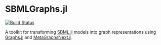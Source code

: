 # SBMLGraphs.jl

[![Build Status](https://github.com/cvigilv/SBMLGraphs.jl/actions/workflows/CI.yml/badge.svg?branch=main)](https://github.com/cvigilv/SBMLGraphs.jl/actions/workflows/CI.yml?query=branch%3Amain)

A toolkit for transforming [SBML.jl](https://github.com/LCSB-BioCore/SBML.jl) models into
graph representations using [Graphs.jl](https://github.com/JuliaGraphs/Graphs.jl) and
[MetaGraphsNext.jl](https://github.com/JuliaGraphs/MetaGraphsNext.jl).
